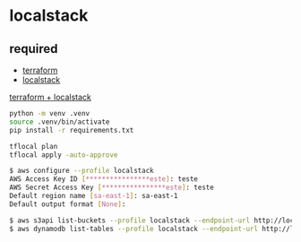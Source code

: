 # localstack

## required

- [terraform](https://developer.hashicorp.com/terraform/tutorials/aws-get-started/install-cli)
- [localstack](https://docs.localstack.cloud/getting-started/installation/)

[terraform + localstack](https://docs.localstack.cloud/user-guide/integrations/terraform/)

```bash
python -m venv .venv
source .venv/bin/activate
pip install -r requirements.txt
```

```bash
tflocal plan
tflocal apply -auto-approve
```

```bash
$ aws configure --profile localstack
AWS Access Key ID [****************este]: teste
AWS Secret Access Key [****************este]: teste
Default region name [sa-east-1]: sa-east-1
Default output format [None]:

$ aws s3api list-buckets --profile localstack --endpoint-url http://localhost:4566
$ aws dynamodb list-tables --profile localstack --endpoint-url http://localhost:4566
```


